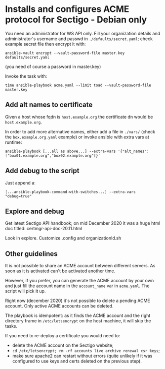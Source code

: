 # Installs and configures ACME protocol for Sectigo - Debian only

You need an administrator for WS API only. Fill your organization details and administrator's username and 
passwd in `./defaults/secret.yaml`; check example secret file then encrypt it with:

    ansible-vault encrypt --vault-password-file master.key defaults/secret.yaml

(you need of course a password in master.key)

Invoke the task with:

    time ansible-playbook acme.yaml --limit toad --vault-password-file master.key

## Add alt names to certificate

Given a host whose fqdn is `host.example.org` the certificate dn would be `host.example.org`.

In order to add more alternative names, either add a file in `./vars/` (check the `box.example.org.yaml` example) or
invoke ansible with extra vars at runtime:

    ansible-playbook [...all as above...] --extra-vars '{"alt_names":["box01.example.org","box02.example.org"]}'
    
## Add debug to the script

Just append a:
  
    [...ansible-playbook-command-with-switches...] --extra-vars "debug=true"
    
## Explore and debug

Get latest Sectigo API handbook; on mid December 2020 it was a huge html doc titled: certmgr-api-doc-20.11.html

Look in explore. Customize .config and organizationId.sh

## Other guidelines

It is not possible to share an ACME account between different servers. As soon as it is activated can't be activated 
another time.

However, if you prefer, you can generate the ACME account by your own and just fill the account name in the 
`account_name` var in `acme.yaml`. The script will pick it up.

Right now (december 2020) it's not possible to delete a pending ACME account. Only active 
ACME accounts can be deleted.

The playbook is idempotent: as it finds the ACME account and the right 
directory frame in `/etc/letsencrypt` on the host machine, it will skip the tasks.

If you need to re-deploy a certificate you would need to:
* delete the ACME account on the Sectigo website;
* `cd /etc/letsencrypt; rm -rf accounts live archive renewal csr keys`;
* make sure apache2 can restart without errors (quite unlikely if it was configured to 
use keys and certs deleted on the previous step).